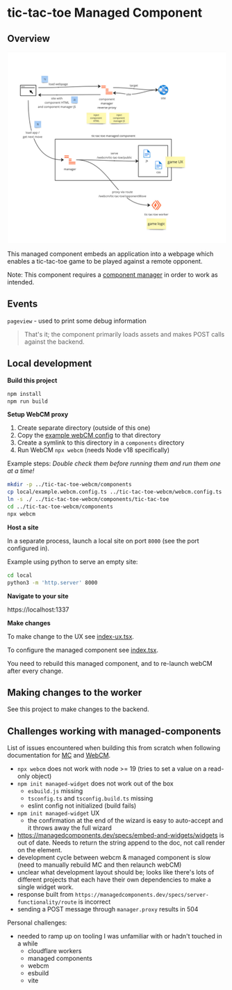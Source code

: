 # tic-tac-toe Managed Component

## Overview

![](./docs/tic-tac-toe%20MC%20overview.jpg)

This managed component embeds an application into a webpage which enables a tic-tac-toe game to be played against a remote opponent.

Note: This component requires a [component manager](https://webcm.dev/) in order to work as intended.

## Events

`pageview` - used to print some debug information

> That's it; the component primarily loads assets and makes POST calls against the backend.

## Local development

**Build this project**

```bash
npm install
npm run build
```

**Setup WebCM proxy**

1. Create separate directory (outside of this one)
1. Copy the [example webCM config](./local/example.webcm.config.ts) to that directory
1. Create a symlink to this directory in a `components` directory 
1. Run WebCM `npx webcm` (needs Node v18 specifically)

Example steps: _Double check them before running them and run them one at a time!_
```bash
mkdir -p ../tic-tac-toe-webcm/components
cp local/example.webcm.config.ts ../tic-tac-toe-webcm/webcm.config.ts
ln -s ./ ../tic-tac-toe-webcm/components/tic-tac-toe
cd ../tic-tac-toe-webcm/components
npx webcm
```

**Host a site**

In a separate process, launch a local site on port `8000` (see the port configured in).

Example using python to serve an empty site:
```bash
cd local
python3 -m 'http.server' 8000
```

**Navigate to your site**

https://localhost:1337


**Make changes**

To make change to the UX see [index-ux.tsx](./src/index-ux.tsx).

To configure the managed component see [index.tsx](./src/index.tsx).

You need to rebuild this managed component, and to re-launch webCM after every change.

## Making changes to the worker

See this project to make changes to the backend.

## Challenges working with managed-components

List of issues encountered when building this from scratch when following documentation for [MC](https://managedcomponents.dev/getting-started/quickstart) and [WebCM](https://webcm.dev/getting-started/intro).

 - `npx webcm` does not work with node >= 19 (tries to set a value on a read-only object)
 - `npm init managed-widget` does not work out of the box
    - `esbuild.js` missing
    - `tsconfig.ts` and `tsconfig.build.ts` missing
    - eslint config not initialized (build fails)
 - `npm init managed-widget` UX
    - the confirmation at the end of the wizard is easy to auto-accept and it throws away the full wizard 
 -  https://managedcomponents.dev/specs/embed-and-widgets/widgets is out of date. Needs to return the string append to the doc, not call render on the element.
 - development cycle between webcm & managed component is slow (need to manually rebuild MC and then relaunch webCM)
 - unclear what development layout should be; looks like there's lots of different projects that each have their own dependencies to make a single widget work.
 - response built from `https://managedcomponents.dev/specs/server-functionality/route` is incorrect
 - sending a POST message through `manager.proxy` results in 504

Personal challenges:
 - needed to ramp up on tooling I was unfamiliar with or hadn't touched in a while
    - cloudflare workers
    - managed components
    - webcm
    - esbuild
    - vite
